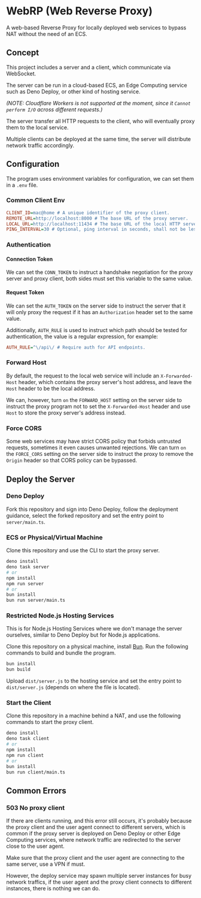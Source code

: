 # WebRP (Web Reverse Proxy)

A web-based Reverse Proxy for locally deployed web services to bypass NAT
without the need of an ECS.

## Concept

This project includes a server and a client, which communicate via WebSocket.

The server can be run in a cloud-based ECS, an Edge Computing service such as
Deno Deploy, or other kind of hosting service.

_(NOTE: Cloudflare Workers is not supported at the moment, since it_
_`Cannot perform I/O` across different requests.)_

The server transfer all HTTP requests to the client, who will eventually proxy
them to the local service.

Multiple clients can be deployed at the same time, the server will distribute
network traffic accordingly.

## Configuration

The program uses environment variables for configuration, we can set them in a
`.env` file.

### Common Client Env

```ini
CLIENT_ID=mac@home # A unique identifier of the proxy client.
REMOTE_URL=http://localhost:8000 # The base URL of the proxy server.
LOCAL_URL=http://localhost:11434 # The base URL of the local HTTP server.
PING_INTERVAL=30 # Optional, ping interval in seconds, shall not be less than 5.
```

### Authentication

#### Connection Token

We can set the `CONN_TOKEN` to instruct a handshake negotiation for the proxy
server and proxy client, both sides must set this variable to the same value.

#### Request Token

We can set the `AUTH_TOKEN` on the server side to instruct the server that it
will only proxy the request if it has an `Authorization` header set to the same
value.

Additionally, `AUTH_RULE` is used to instruct which path should be tested for
authentication, the value is a regular expression, for example:

```ini
AUTH_RULE=^\/api\/ # Require auth for API endpoints.
```

### Forward Host

By default, the request to the local web service will include an
`X-Forwarded-Host` header, which contains the proxy server's host address, and
leave the `Host` header to be the local address.

We can, however, turn `on` the `FORWARD_HOST` setting on the server side to
instruct the proxy program not to set the `X-Forwarded-Host` header and use
`Host` to store the proxy server's address instead.

### Force CORS

Some web services may have strict CORS policy that forbids untrusted requests,
sometimes it even causes unwanted rejections. We can turn `on` the `FORCE_CORS`
setting on the server side to instruct the proxy to remove the `Origin` header
so that CORS policy can be bypassed.

## Deploy the Server

### Deno Deploy

Fork this repository and sign into Deno Deploy, follow the deployment guidance,
select the forked repository and set the entry point to `server/main.ts`.

### ECS or Physical/Virtual Machine

Clone this repository and use the CLI to start the proxy server.

```sh
deno install
deno task server
# or
npm install
npm run server
# or
bun install
bun run server/main.ts
```

### Restricted Node.js Hosting Services

This is for Node.js Hosting Services where we don't manage the server ourselves,
similar to Deno Deploy but for Node.js applications.

Clone this repository on a physical machine, install [Bun](https://bun.sh). Run
the following commands to build and bundle the program.

```sh
bun install
bun build
```

Upload `dist/server.js` to the hosting service and set the entry point to
`dist/server.js` (depends on where the file is located).

### Start the Client

Clone this repository in a machine behind a NAT, and use the following commands
to start the proxy client.

```sh
deno install
deno task client
# or
npm install
npm run client
# or
bun install
bun run client/main.ts
```

## Common Errors

### 503 No proxy client

If there are clients running, and this error still occurs, it's probably because
the proxy client and the user agent connect to different servers, which is
common if the proxy server is deployed on Deno Deploy or other Edge Computing
services, where network traffic are redirected to the server close to the user
agent.

Make sure that the proxy client and the user agent are connecting to the same
server, use a VPN if must.

However, the deploy service may spawn multiple server instances for busy network
traffics, if the user agent and the proxy client connects to different
instances, there is nothing we can do.
